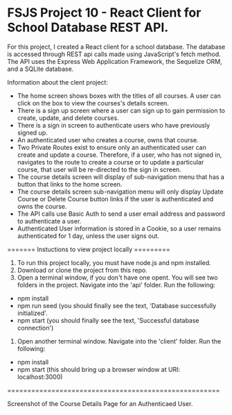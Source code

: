 # FSJS Project 10 - React Client for School Database REST API.

For this project, I created a React client for a school database.  The database is accessed through REST api calls made using JavaScript's fetch method.  The API uses the Express Web Application Framework, the Sequelize ORM, and a SQLite database.

Information about the clent project:
* The home screen shows boxes with the titles of all courses.  A user can click on the box to view the courses's details screen.
* There is a sign up screen where a user can sign up to gain permission to create, update, and delete courses.
* There is a sign in screen to authenticate users who have previously signed up.
* An authenticated user who creates a course, owns that course.
* Two Private Routes exist to ensure only an authenticated user can create and update a course.  Therefore, if a user,
 who has not signed in, navigates to the route to create a course or to update a particular course, that user will be re-directed to the sign in screen.
* The course details screen will display of sub-navigation menu that has a button that links to the home screen.
* The course details screen sub-navigation menu will only display Update Course or Delete Course button links if the user is authenticated and owns the course.
* The API calls use Basic Auth to send a user email address and password to authenticate a user.
* Authenticated User information is stored in a Cookie, so a user remains authenticated for 1 day, unless the user signs out.

======= Instuctions to view project locally =========
1. To run this project locally, you must have node.js and npm installed.
1. Download or clone the project from this repo.
1. Open a terminal window, if you don't have one opent. You will see two folders in the project.  Navigate into the 'api' folder.
Run the following:
  * npm install
  * npm run seed (you should finally see the text, 'Database successfully initialized'.
  * npm start (you should finally see the text, 'Successful database connection')
1. Open another terminal window.  Navigate into the 'client' folder.
Run the following: 
  * npm install
  * npm start (this should bring up a browser window at URI: localhost:3000)

=====================================================

Screenshot of the Course Details Page for an Authenticaed User.

